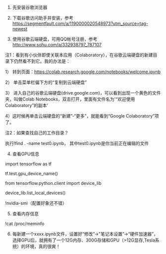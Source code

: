 1. 先安装谷歌浏览器

2. 下载谷歌访问助手并安装，参考
https://segmentfault.com/a/1190000020548973?utm_source=tag-newest

3. 使用谷歌云端硬盘，可用QQ帐号注册，参考
http://www.sohu.com/a/332938797_787107

注1：看到有小伙伴即使关联本应用（Colaboratory），在谷歌云端硬盘的新建目录下仍然看不到它。我的办法是：

1） 转到页面：https://colab.research.google.com/notebooks/welcome.ipynb

2） 单击菜单栏偏下方的“复制到云端硬盘”

3） 进入自己的谷歌云端硬盘(drive.google.com)，可以看到出现一个黄色的文件夹，叫做Colab Notebooks，双击打开，里面有文件名为'“欢迎使用Colaboratory”的副本‘

4）这时候再单击云端硬盘的“新建”-“更多”，就能看到“Google Colaboratory”项了。

注2：如果查找自己的工作目录？

执行!find . -name test0.ipynb， 其中test0.ipynb是你当前正在编辑的文件

4. 查看GPU信息

import tensorflow as tf

tf.test.gpu_device_name()

from tensorflow.python.client import device_lib

device_lib.list_local_devices()

!nvidia-smi（配置好象还不错）

5. 查看内存信息

!cat /proc/meminfo

6. 每新建一个xxxx.ipynb文件，设置好“修改”->"笔记本设置”->“硬件加速器”，选择GPU后，就拥有了一个12G内存、300G存储和GPU（>12G显存,Tesla系统）的环境，真的很爽！
